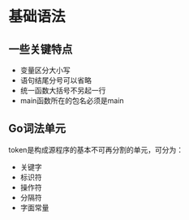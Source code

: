# 基础语法

## 一些关键特点
- 变量区分大小写
- 语句结尾分号可以省略
- 统一函数大括号不另起一行
- main函数所在的包名必须是main


## Go词法单元
token是构成源程序的基本不可再分割的单元，可分为：
- 关键字
- 标识符
- 操作符
- 分隔符
- 字面常量

## 